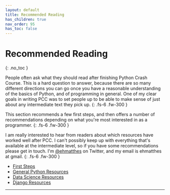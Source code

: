 ```yaml
---
layout: default
title: Recommended Reading
has_children: true
nav_order: 95
has_toc: false
---
```


# Recommended Reading
{: .no_toc }

People often ask what they should read after finishing Python Crash Course. This is a hard question to answer, because there are so many different directions you can go once you have a reasonable understanding of the basics of Python, and of programming in general. One of my clear goals in writing PCC was to set people up to be able to make sense of just about any intermediate text they pick up.
{: .fs-6 .fw-300 }

This section recommends a few first steps, and then offers a number of recommendations depending on what you're most interested in as a programmer.
{: .fs-6 .fw-300 }

I am really interested to hear from readers about which resources have worked well after PCC. I can't possibly keep up with everything that's available at the intermediate level, so if you have some recommendations please get in touch. I'm [@ehmatthes](https://twitter.com/ehmatthes) on Twitter, and my email is ehmatthes at gmail.
{: .fs-6 .fw-300 }

- [First Steps](../first_steps/)
- [General Python Resources](../general_python/)
- [Data Science Resources](../data_science/)
- [Django Resources](../django/)

---


